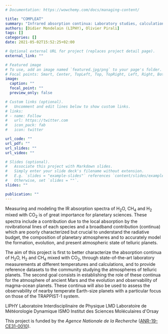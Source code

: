 ```yaml
---
# Documentation: https://wowchemy.com/docs/managing-content/

title: "COMPLEAT"
summary: "Infrared absorption continua: Laboratory studies, calculations and applications to the modeling of the atmospheres of telluric planets"
authors: [Didier Mondelain (LIPHY), Olivier Pirali]
tags: []
categories: []
date: 2021-05-02T15:52:25+02:00

# Optional external URL for project (replaces project detail page).
external_link: ""

# Featured image
# To use, add an image named `featured.jpg/png` to your page's folder.
# Focal points: Smart, Center, TopLeft, Top, TopRight, Left, Right, BottomLeft, Bottom, BottomRight.
image:
  caption: ""
  focal_point: ""
  preview_only: false

# Custom links (optional).
#   Uncomment and edit lines below to show custom links.
# links:
# - name: Follow
#   url: https://twitter.com
#   icon_pack: fab
#   icon: twitter

url_code: ""
url_pdf: ""
url_slides: ""
url_video: ""

# Slides (optional).
#   Associate this project with Markdown slides.
#   Simply enter your slide deck's filename without extension.
#   E.g. `slides = "example-slides"` references `content/slides/example-slides.md`.
#   Otherwise, set `slides = ""`.
slides: ""

publication: ""
---
```


Measuring and modeling the IR absorption spectra of H$_2$O, CH$_4$ and H$_2$ mixed with CO$_2$ is of great importance for planetary sciences. These spectra include a contribution due to the local absorption by the rovibrational lines of each species and a broadband contribution (continua) which are poorly characterized but crucial to understand the radiative budget, the composition of planetary atmospheres and to accurately model the formation, evolution, and present atmospheric state of telluric planets.

The aim of this project is first to better characterize the absorption continua of H$_2$O, H$_2$ and CH$_4$ mixed with CO$_2$, through state-of-the-art laboratory measurements at different temperatures and calculations, and to provide reference datasets to the community studying the atmospheres of telluric planets. The second goal consists in establishing the role of these continua for the atmosphere of ancient Mars and the evolution and observability of magma-ocean planets. These continua will also be used to assess the observability of nearby temperate Earth-size planets with a particular focus on those of the TRAPPIST-1 system.

LIPHY Laboratoire Interdisciplinaire de Physique
LMD Laboratoire de Météorologie Dynamique
ISMO Institut des Sciences Moléculaires d'Orsay

This project is funded by the *Agence Nationale de la Recherche* ([ANR-19-CE31-0010](https://anr.fr/Project-ANR-19-CE31-0010)).
